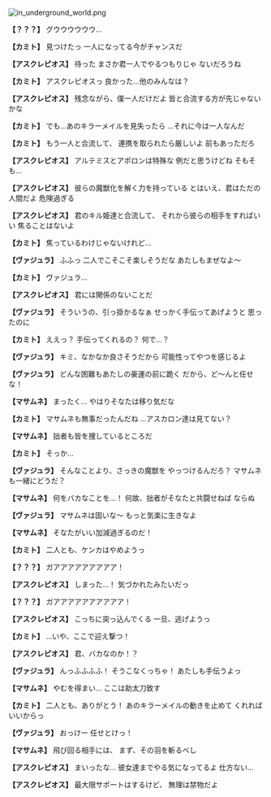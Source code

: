 
![in_underground_world.png](../images/backgrounds/in_underground_world.png)

**【？？？】**
グウウウウウウ…

**【カミト】**
見つけたっ
一人になってる今がチャンスだ

**【アスクレピオス】**
待った
まさか君一人でやるつもりじゃ
ないだろうね

**【カミト】**
アスクレピオスっ
良かった…他のみんなは？

**【アスクレピオス】**
残念ながら、僕一人だけだよ
皆と合流する方が先じゃないかな

**【カミト】**
でも…あのキラーメイルを見失ったら
…それに今は一人なんだ

**【カミト】**
もう一人と合流して、
連携を取られたら厳しいよ
前もあっただろ

**【アスクレピオス】**
アルテミスとアポロンは特殊な
例だと思うけどね
そもそも…

**【アスクレピオス】**
彼らの魔獣化を解く力を持っている
とはいえ、君はただの人間だよ
危険過ぎる

**【アスクレピオス】**
君のキル姫達と合流して、
それから彼らの相手をすればいい
焦ることはないよ

**【カミト】**
焦っているわけじゃないけれど…

**【ヴァジュラ】**
ふふっ
二人でこそこそ楽しそうだな
あたしもまぜなよ～

**【カミト】**
ヴァジュラ…

**【アスクレピオス】**
君には関係のないことだ

**【ヴァジュラ】**
そういうの、引っ掛かるなぁ
せっかく手伝ってあげようと
思ったのに

**【カミト】**
ええっ？
手伝ってくれるの？
何で…？

**【ヴァジュラ】**
キミ、なかなか良さそうだから
可能性ってやつを感じるよ

**【ヴァジュラ】**
どんな困難もあたしの豪運の前に跪く
だから、ど～んと任せな！

**【マサムネ】**
まったく…
やはりそなたは移り気だな

**【カミト】**
マサムネも無事だったんだね
…アスカロン達は見てない？

**【マサムネ】**
拙者も皆を捜しているところだ

**【カミト】**
そっか…

**【ヴァジュラ】**
そんなことより、さっきの魔獣を
やっつけるんだろ？
マサムネも一緒にどうだ？

**【マサムネ】**
何をバカなことを…！
何故、拙者がそなたと共闘せねば
ならぬ

**【ヴァジュラ】**
マサムネは固いな～
もっと気楽に生きなよ

**【マサムネ】**
そなたがいい加減過ぎるのだ！

**【カミト】**
二人とも、ケンカはやめようっ

**【？？？】**
ガアアアアアアアアア！

**【アスクレピオス】**
しまった…！
気づかれたみたいだっ

**【？？？】**
ガアアアアアアアアアア！

**【アスクレピオス】**
こっちに突っ込んでくる
一旦、逃げようっ

**【カミト】**
…いや、ここで迎え撃つ！

**【アスクレピオス】**
君、バカなのか！？

**【ヴァジュラ】**
んっふふふふ！
そうこなくっちゃ！
あたしも手伝うよっ

**【マサムネ】**
やむを得まい…
ここは助太刀致す

**【カミト】**
二人とも、ありがとう！
あのキラーメイルの動きを止めて
くれればいいからっ

**【ヴァジュラ】**
おっけー
任せとけっ！

**【マサムネ】**
飛び回る相手には、
まず、その羽を斬るべし

**【アスクレピオス】**
まいったな…
彼女達までやる気になってるよ
仕方ない…

**【アスクレピオス】**
最大限サポートはするけど、
無理は禁物だよ